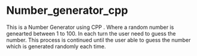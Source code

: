 # Number_generator_cpp

This is a Number Generator using CPP . Where a random number is genearted between 1 to 100. In each turn the user need to guess the number. This process is continued until the user able to guess the number which is generated randomly each time.
